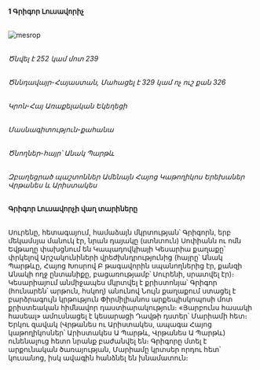 **1 Գրիգոր Լուսավորիչ**

\
![mesrop](https://avatars.mds.yandex.net/i?id=756dbe3cdf294026b8de1f110cb335d4_sr-10161278-images-thumbs&n=13)

\
_Ծնվել է 252 կամ մոտ 239_

\
_Ծննդավայր-Հայաստան, Մահացել է 329 կամ ոչ ուշ քան 326_

\
_Կրոն-Հայ Առաքելական Եկեղեցի_

\
_Մասնագիտություն-քահանա_

\
_Ծնողներ-հայր՝ Անակ Պարթև_

\
_Զբաղեցրած պաշտոններ Ամենայն Հայոց Կաթողիկոս Երեխաներ Վրթանես և Արիստակես_

\
**Գրիգոր Լուսավորչի վաղ տարիները**

\
Սուրենը, հետագայում, համաձայն մկրտության՝ Գրիգորն, երբ մեկամսյա մանուկ էր, նրան դայակը (ստնտուն) Սոփիանն ու ոմն Եվթաղը փախցնում են Կապադովկիայի Կեսարիա քաղաքը՝ փրկելով Արշակունիների վրեժխնդրությունից (հայրը՝ Անակ Պարթևը, Հայոց Խոսրով Բ թագավորին սպանողներից էր, քանզի Անակի ողջ ընտանիքը, բացառությամբ՝ Սուրենի, սրատվել էր)։ Կեսարիայում անմիջապես մկրտվել է քրիստոնյա՝ Գրիգոր (հունարեն՝ արթուն, հսկող) անունով Նույն քաղաքում ստացել է բարձրագույն կրթություն Փիրմիլիանոս արքեպիսկոպոսի մոտ քրիստեական հիմնավոր դաստիարակություն։ «Յարբունս հասակի հասեալ» ամուսնացել է կեսարացի Դավթի դստեր՝ Մարիամի հետ։ Երկու զավակ (Վրթանես ու Արիստակես, ապագա Հայոց կաթողիկոսներ՝ Արիստակես Ա Պարթև, Վրթանես Ա Պարթև) ունենալուց հետո նրանք բաժանվել են։ Գրիգորը մտել է արքունական ծառայության, Մարիամը կրտսեր որդու հետ՝ կուսանոց, իսկ ավագին հանձնել են խնամատուն։
